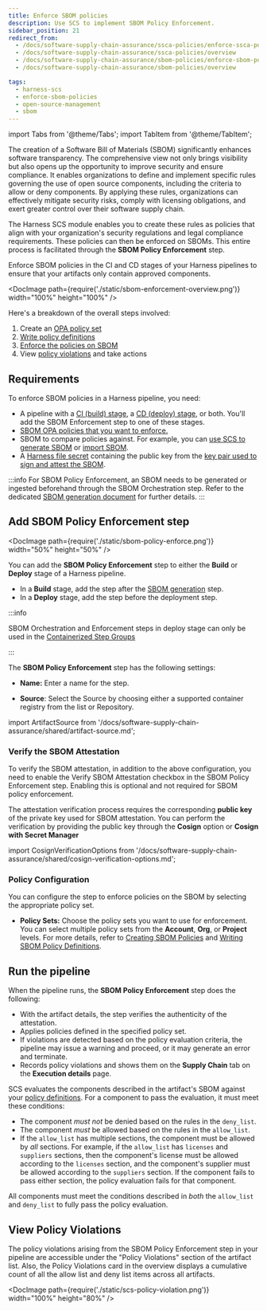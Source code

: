 ```yaml
---
title: Enforce SBOM policies
description: Use SCS to implement SBOM Policy Enforcement.
sidebar_position: 21
redirect_from:
  - /docs/software-supply-chain-assurance/ssca-policies/enforce-ssca-policies
  - /docs/software-supply-chain-assurance/ssca-policies/overview
  - /docs/software-supply-chain-assurance/sbom-policies/enforce-sbom-policies
  - /docs/software-supply-chain-assurance/sbom-policies/overview

tags:
  - harness-scs 
  - enforce-sbom-policies
  - open-source-management
  - sbom   
---
```


import Tabs from '@theme/Tabs';
import TabItem from '@theme/TabItem';

The creation of a Software Bill of Materials (SBOM) significantly enhances software transparency. The comprehensive view not only brings visibility but also opens up the opportunity to improve security and ensure compliance. It enables organizations to define and implement specific rules governing the use of open source components, including the criteria to allow or deny components. By applying these rules, organizations can effectively mitigate security risks, comply with licensing obligations, and exert greater control over their software supply chain.

The Harness SCS module enables you to create these rules as policies that align with your organization's security regulations and legal compliance requirements. These policies can then be enforced on SBOMs. This entire process is facilitated through the **SBOM Policy Enforcement** step.


Enforce SBOM policies in the CI and CD stages of your Harness pipelines to ensure that your artifacts only contain approved components.

<DocImage path={require('./static/sbom-enforcement-overview.png')} width="100%" height="100%" />

Here's a breakdown of the overall steps involved:



1. Create an [OPA policy set](/docs/continuous-delivery/x-platform-cd-features/advanced/cd-governance/harness-governance-overview/)
2. [Write policy definitions](/docs/software-supply-chain-assurance/open-source-management/define-sbom-policies)
3. [Enforce the policies on SBOM](/docs/software-supply-chain-assurance/open-source-management/enforce-sbom-policies#policy-configuration)
4. View [policy violations](/docs/software-supply-chain-assurance/open-source-management/enforce-sbom-policies#view-policy-violations) and take actions

## Requirements

To enforce SBOM policies in a Harness pipeline, you need:

* A pipeline with a [CI (build) stage](/docs/continuous-integration/use-ci/prep-ci-pipeline-components), a [CD (deploy) stage](/docs/continuous-delivery/get-started/key-concepts#stage), or both. You'll add the SBOM Enforcement step to one of these stages.
* [SBOM OPA policies that you want to enforce.](/docs/software-supply-chain-assurance/open-source-management/create-sbom-policies#creating-an-sbom-policy)
* SBOM to compare policies against. For example, you can [use SCS to generate SBOM](/docs/software-supply-chain-assurance/open-source-management/generate-sbom-for-repositories) or [import SBOM](/docs/software-supply-chain-assurance/open-source-management/ingest-sbom-data).
* A [Harness file secret](/docs/platform/secrets/add-file-secrets) containing the public key from the [key pair used to sign and attest the SBOM](/docs/software-supply-chain-assurance/open-source-management/generate-sbom-for-repositories).

:::info
For SBOM Policy Enforcement, an SBOM needs to be generated or ingested beforehand through the SBOM Orchestration step. Refer to the dedicated [SBOM generation document](/docs/software-supply-chain-assurance/open-source-management/generate-sbom-for-repositories) for further details.
:::

## Add SBOM Policy Enforcement step

<DocImage path={require('./static/sbom-policy-enforce.png')} width="50%" height="50%" />

You can add the **SBOM Policy Enforcement** step to either the **Build** or **Deploy** stage of a Harness pipeline.

* In a **Build** stage, add the step after the [SBOM generation](/docs/software-supply-chain-assurance/open-source-management/generate-sbom-for-repositories) step.
* In a **Deploy** stage, add the step before the deployment step.

:::info

SBOM Orchestration and Enforcement steps in deploy stage can only be used in the [Containerized Step Groups](/docs/continuous-delivery/x-platform-cd-features/cd-steps/containerized-steps/containerized-step-groups.md)

:::

The **SBOM Policy Enforcement** step has the following settings:

* **Name:** Enter a name for the step.

* **Source**: Select the Source by choosing either a supported container registry from the list or Repository.

import ArtifactSource from '/docs/software-supply-chain-assurance/shared/artifact-source.md';

<ArtifactSource />

### Verify the SBOM Attestation
To verify the SBOM attestation, in addition to the above configuration, you need to enable the Verify SBOM Attestation checkbox in the SBOM Policy Enforcement step. Enabling this is optional and not required for SBOM policy enforcement.

The attestation verification process requires the corresponding **public key** of the private key used for SBOM attestation. You can perform the verification by providing the public key through the **Cosign** option or **Cosign with Secret Manager**

import CosignVerificationOptions from '/docs/software-supply-chain-assurance/shared/cosign-verification-options.md';

<CosignVerificationOptions />


### Policy Configuration
You can configure the step to enforce policies on the SBOM by selecting the appropriate policy set.

- **Policy Sets:** Choose the policy sets you want to use for enforcement. You can select multiple policy sets from the **Account**, **Org**, or **Project** levels. For more details, refer to [Creating SBOM Policies](/docs/software-supply-chain-assurance/open-source-management/create-sbom-policies#creating-an-sbom-policy) and [Writing SBOM Policy Definitions](/docs/software-supply-chain-assurance/open-source-management/define-sbom-policies).


## Run the pipeline

When the pipeline runs, the **SBOM Policy Enforcement** step does the following:

* With the artifact details, the step verifies the authenticity of the attestation.
* Applies policies defined in the specified policy set.
* If violations are detected based on the policy evaluation criteria, the pipeline may issue a warning and proceed, or it may generate an error and terminate.
* Records policy violations and shows them on the **Supply Chain** tab on the **Execution details** page.

SCS evaluates the components described in the artifact's SBOM against your [policy definitions](/docs/software-supply-chain-assurance/open-source-management/define-sbom-policies). For a component to pass the evaluation, it must meet these conditions:

* The component *must not* be denied based on the rules in the `deny_list`.
* The component *must* be allowed based on the rules in the `allow_list`.
* If the `allow_list` has multiple sections, the component must be allowed by *all* sections. For example, if the `allow_list` has `licenses` and `suppliers` sections, then the component's license must be allowed according to the `licenses` section, and the component's supplier must be allowed according to the `suppliers` section. If the component fails to pass either section, the policy evaluation fails for that component.

All components must meet the conditions described in *both* the `allow_list` and `deny_list` to fully pass the policy evaluation.




## View Policy Violations

The policy violations arising from the SBOM Policy Enforcement step in your pipeline are accessible under the "Policy Violations" section of the artifact list. Also, the Policy Violations card in the overview displays a cumulative count of all the allow list and deny list items across all artifacts.

<DocImage path={require('./static/scs-policy-violation.png')} width="100%" height="80%" />